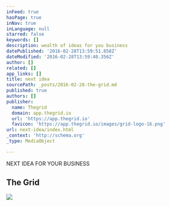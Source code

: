 ```yaml
---
inFeed: true
hasPage: true
inNav: true
inLanguage: null
starred: false
keywords: []
description: wealth of ideas for you business
datePublished: '2016-02-28T13:59:51.858Z'
dateModified: '2016-02-28T13:59:40.356Z'
author: []
related: []
app_links: []
title: next idea
sourcePath: _posts/2016-02-28-the-grid.md
published: true
authors: []
publisher:
  name: Thegrid
  domain: app.thegrid.io
  url: 'https://app.thegrid.io'
  favicon: 'https://app.thegrid.io/images/grid-logo-16.png'
url: next-idea/index.html
_context: 'http://schema.org'
_type: MediaObject

---
```

NEXT IDEA FOR YOUR BUSINESS

<article style=""><h1>The Grid</h1></article>

![](https://the-grid-user-content.s3-us-west-2.amazonaws.com/667fc7bf-ca62-443f-9c96-e099fa5cd1e8.jpg)
